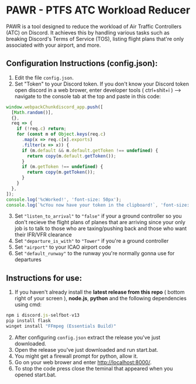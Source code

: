 # PAWR - PTFS ATC Workload Reducer

PAWR is a tool designed to reduce the workload of Air Traffic Controllers (ATC) on Discord. It achieves this by handling various tasks such as breaking Discord's Terms of Service (TOS), listing flight plans that're only associated with your airport, and more.

## Configuration Instructions (config.json):

1. Edit the file `config.json`.
2. Set "Token" to your Discord token. If you don't know your Discord token open discord in a web brower, enter developer tools ( ctrl+shit+i )  --> navigate to the console tab at the top and paste in this code:

```javascript
window.webpackChunkdiscord_app.push([
  [Math.random()],
  {},
  req => {
    if (!req.c) return;
    for (const m of Object.keys(req.c)
      .map(x => req.c[x].exports)
      .filter(x => x)) {
      if (m.default && m.default.getToken !== undefined) {
        return copy(m.default.getToken());
      }
      if (m.getToken !== undefined) {
        return copy(m.getToken());
      }
    }
  },
]);
console.log('%cWorked!', 'font-size: 50px');
console.log(`%cYou now have your token in the clipboard!`, 'font-size: 16px');
```
3. Set `"listen_to_arrival"` to `"false"` if your a ground controller so you don't recieve the flight plans of planes that are arriving since your only job is to talk to those who are taxing/pushing back and those who want their IFR/VFR clearance
4. Set `"departure_is_with"` to `"Tower"` if you're a ground controller
5. Set `"airport"` to your ICAO airport code
6. Set `"default_runway"` to the runway you're normally gonna use for departures

## Instructions for use:
1. If you haven't already install the **latest release from this repo** ( bottom right of your screen ), **node.js**, **python** and the following dependencies using cmd:
```js
npm i discord.js-selfbot-v13
pip install flask
winget install "FFmpeg (Essentials Build)"
```
2. After configuring `config.json` extract the release you've just downloaded.
3. Open the release you've just downloaded and run start.bat.
4. You might get a firewall prompt for python, allow it.
5. Go on your web brower and enter [http://localhost:8000/](http://localhost:8000/). 
6. To stop the code press close the teminal that appeared when you opened start.bat.
